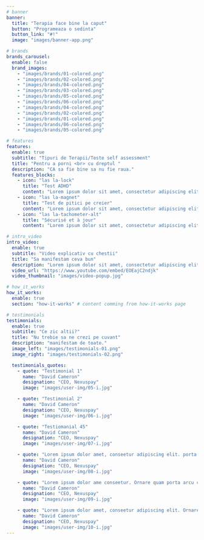```yaml
---
# banner
banner:
  title: "Terapia face bine la caput"
  button: "Programeaza o sedinta"
  button_link: "#!"
  image: "images/banner-app.png"

# brands
brands_carousel:
  enable: false
  brand_images:
    - "images/brands/01-colored.png"
    - "images/brands/02-colored.png"
    - "images/brands/04-colored.png"
    - "images/brands/03-colored.png"
    - "images/brands/05-colored.png"
    - "images/brands/06-colored.png"
    - "images/brands/04-colored.png"
    - "images/brands/02-colored.png"
    - "images/brands/01-colored.png"
    - "images/brands/06-colored.png"
    - "images/brands/05-colored.png"

# features
features:
  enable: true
  subtitle: "Tipuri de Terapii/Teste self assessment"
  title: "Pentru a porni <br> cu dreptul "
  description: "CA sa fie bine sa nu fie raua."
  features_blocks:
    - icon: "las la-lock"
      title: "Test ADHD"
      content: "Lorem ipsum dolor sit amet, consectetur adipiscing elit. Neque enim id diam ornare volutpat in sagitis, aliquet. Arcu cursus"
    - icon: "las la-magnet"
      title: "Test de pitici pe creier"
      content: "Lorem ipsum dolor sit amet, consectetur adipiscing elit. Neque enim id diam ornare volutpat in sagitis, aliquet. Arcu cursus"
    - icon: "las la-tachometer-alt"
      title: "Sécurisé et à jour"
      content: "Lorem ipsum dolor sit amet, consectetur adipiscing elit. Neque enim id diam ornare volutpat in sagitis, aliquet. Arcu cursus"

# intro_video
intro_video:
  enable: true
  subtitle: "Video explicativ cu chestii"
  title: "Sa manifestam ceva bun"
  description: "Lorem ipsum dolor sit amet, consectetur adipiscing elit. Morbi egestas <br> Werat viverra id et aliquet. vulputate egestas sollicitudin."
  video_url: "https://www.youtube.com/embed/EOEajC2ndjk"
  video_thumbnail: "images/video-popup.jpg"

# how_it_works
how_it_works:
  enable: true
  section: "how-it-works" # content comming from how-it-works page

# testimonials
testimonials:
  enable: true
  subtitle: "Ce zic altii?"
  title: "Nu trebie sa ne crezi pe cuvant"
  description: "manifestam de toate."
  image_left: "images/testimonials-01.png"
  image_right: "images/testimonials-02.png"

  testimonials_quotes:
    - quote: "Testimonial 1"
      name: "David Cameron"
      designation: "CEO, Nexuspay"
      image: "images/user-img/05-i.jpg"

    - quote: "Testimonial 2"
      name: "David Cameron"
      designation: "CEO, Nexuspay"
      image: "images/user-img/06-i.jpg"

    - quote: "Testiomanial 45"
      name: "David Cameron"
      designation: "CEO, Nexuspay"
      image: "images/user-img/07-i.jpg"

    - quote: "Lorem ipsum dolor amet, conseetur adipiscing elit. porta arcu congue felis volutpat. Vitae lectudbfs pellentesque vitae dolor faucibus"
      name: "David Cameron"
      designation: "CEO, Nexuspay"
      image: "images/user-img/08-i.jpg"

    - quote: "Lorem ipsum dolor ame conseetur. Ornare quam porta arcu congue felis volutpat. Vitae lectudbfs pellentesque vitae dolor faucibus"
      name: "David Cameron"
      designation: "CEO, Nexuspay"
      image: "images/user-img/09-i.jpg"

    - quote: "Lorem ipsum dolor amet, conseetur adipiscing elit. Ornare quam porta arcu congue lectudbfs pellentesque vitae dolor faucibus"
      name: "David Cameron"
      designation: "CEO, Nexuspay"
      image: "images/user-img/10-i.jpg"
---
```

